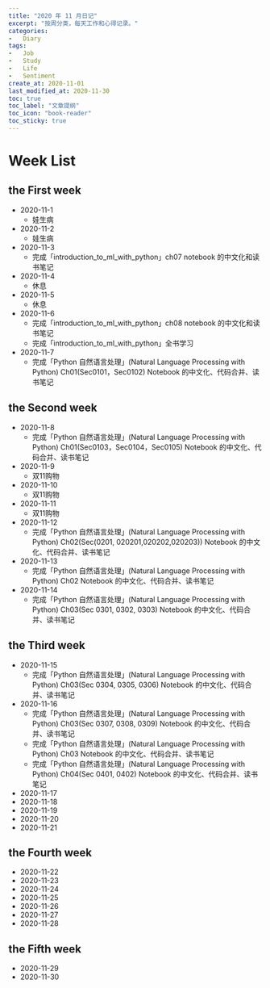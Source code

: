 ```yaml
---
title: "2020 年 11 月日记"
excerpt: "按周分类，每天工作和心得记录。"
categories:
-   Diary
tags:
-   Job
-   Study
-   Life
-   Sentiment
create_at: 2020-11-01
last_modified_at: 2020-11-30
toc: true
toc_label: "文章提纲"
toc_icon: "book-reader"
toc_sticky: true
---
```


# Week List

## the First week

-   2020-11-1
    -   娃生病
-   2020-11-2
    -   娃生病
-   2020-11-3
    -   完成「introduction_to_ml_with_python」ch07 notebook 的中文化和读书笔记
-   2020-11-4
    -   休息
-   2020-11-5
    -   休息
-   2020-11-6
    -   完成「introduction_to_ml_with_python」ch08 notebook 的中文化和读书笔记
    -   完成「introduction_to_ml_with_python」全书学习
-   2020-11-7
    -   完成「Python 自然语言处理」(Natural Language Processing with Python) Ch01(Sec0101，Sec0102) Notebook 的中文化、代码合并、读书笔记

## the Second week

-   2020-11-8
    -   完成「Python 自然语言处理」(Natural Language Processing with Python) Ch01(Sec0103，Sec0104，Sec0105) Notebook 的中文化、代码合并、读书笔记
-   2020-11-9
    -   双11购物
-   2020-11-10
    -   双11购物
-   2020-11-11
    -   双11购物
-   2020-11-12
    -   完成「Python 自然语言处理」(Natural Language Processing with Python) Ch02(Sec(0201, 020201,020202,020203)) Notebook 的中文化、代码合并、读书笔记
-   2020-11-13
    -   完成「Python 自然语言处理」(Natural Language Processing with Python) Ch02 Notebook 的中文化、代码合并、读书笔记
-   2020-11-14
    -   完成「Python 自然语言处理」(Natural Language Processing with Python) Ch03(Sec 0301, 0302, 0303) Notebook 的中文化、代码合并、读书笔记

## the Third week

-   2020-11-15
    -   完成「Python 自然语言处理」(Natural Language Processing with Python) Ch03(Sec 0304, 0305, 0306) Notebook 的中文化、代码合并、读书笔记
-   2020-11-16
    -   完成「Python 自然语言处理」(Natural Language Processing with Python) Ch03(Sec 0307, 0308, 0309) Notebook 的中文化、代码合并、读书笔记
    -   完成「Python 自然语言处理」(Natural Language Processing with Python) Ch03 Notebook 的中文化、代码合并、读书笔记
    -   完成「Python 自然语言处理」(Natural Language Processing with Python) Ch04(Sec 0401, 0402) Notebook 的中文化、代码合并、读书笔记
-   2020-11-17
-   2020-11-18
-   2020-11-19
-   2020-11-20
-   2020-11-21

## the Fourth week

-   2020-11-22
-   2020-11-23
-   2020-11-24
-   2020-11-25
-   2020-11-26
-   2020-11-27
-   2020-11-28

## the Fifth week

-   2020-11-29
-   2020-11-30
